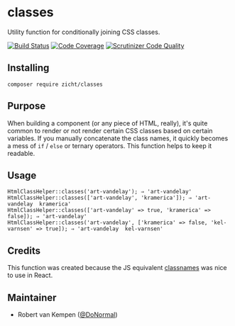 # classes

Utility function for conditionally joining CSS classes.

[![Build Status](https://scrutinizer-ci.com/g/zicht/classes/badges/build.png?b=release%2F1.0.x)](https://scrutinizer-ci.com/g/zicht/classes/build-status/release/1.0.x)
[![Code Coverage](https://scrutinizer-ci.com/g/zicht/classes/badges/coverage.png?b=release%2F1.0.x)](https://scrutinizer-ci.com/g/zicht/classes/?branch=release%2F1.0.x)
[![Scrutinizer Code Quality](https://scrutinizer-ci.com/g/zicht/classes/badges/quality-score.png?b=release%2F1.0.x)](https://scrutinizer-ci.com/g/zicht/classes/?branch=release%2F1.0.x)

## Installing

```
composer require zicht/classes
```

## Purpose

When building a component (or any piece of HTML, really), it's quite common to render or not render certain CSS classes based on certain variables. If you manually concatenate the class names, it quickly becomes a mess of `if` / `else` or ternary operators. This function helps to keep it readable.

## Usage

```
HtmlClassHelper::classes('art-vandelay'); ⇒ 'art-vandelay'
HtmlClassHelper::classes(['art-vandelay', 'kramerica']); ⇒ 'art-vandelay  kramerica'
HtmlClassHelper::classes(['art-vandelay' => true, 'kramerica' => false]); ⇒ 'art-vandelay'
HtmlClassHelper::classes('art-vandelay', ['kramerica' => false, 'kel-varnsen' => true]); ⇒ 'art-vandelay  kel-varnsen'
```

## Credits

This function was created because the JS equivalent [classnames](https://github.com/JedWatson/classnames) was nice to use in React.

## Maintainer

 - Robert van Kempen ([@DoNormal](https://github.com/DoNormal))
 
